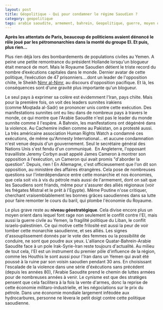 ```yaml
---
layout: post
title: Géopolitique - Qui pour condamner le régime Saoudien ?
category: geopolitique
tags: arabie saoudite, armement, bahrein, Geopolitique, guerre, moyen orient, pétrole, quatar, religion, yemen
---
```

**Après les attentats de Paris, beaucoup de politiciens avaient dénoncé le rôle joué par les pétromonarchies dans la monté du groupe EI. Et puis, plus rien...**

Plus rien déjà lors des bombardements de populations civiles au Yemen. A peine une petite remontrance du président Hollande lorsqu'un blogueur était menacé de mort. Mais le Royaume Saoudien détient le triste record du nombre d’exécutions capitales dans le monde. Dernier avatar de cette politique, l’exécution de 47 prisonniers....dont un leader de l'opposition chiite, le Sheikh <a href="https://en.wikipedia.org/wiki/Nimr_al-Nimr">Nimr al-Nimr</a>, au discours d'opposition pacifique. Et là, les conséquences sont d'une gravité plus importante qu'un blogueur.

Le seul pays à exprimer sa colère est évidemment l'Iran, pays chiite. Mais pour la première fois, on voit des leaders sunnites irakiens (comme Moqtada al-Sadr) se prononcer unis contre cette exécution. Des manifestations sunnites ont eu lieu dans de nombreux pays à travers le monde, ce qui montre que l'Arabie Saoudite n'est pas le leader du monde sunnite comme il l'espère. A Bahrein, les manifestations ont dégénéré dans la violence. Au Cachemire indien comme au Pakistan, on a protesté aussi. La très américaine association Human Rights Watch a condamné ces exécutions, de même qu'Amnesty International... et aucune condamnation n'est venue depuis d'un gouvernement. Seul le secrétaire général des Nations Unis s'est fendu d'un communiqué.  En Angleterre, l'opposant travailliste Jeremy Corbyn avait appelé James Cameron à montrer son opposition à l'exécution, un Cameron qui avait promis "d'aborder la question". Depuis, rien ! En Allemagne, c'est officieusement que l'on dit son opposition, au ministère des affaires étrangères. Cela pose de nombreuses questions sur l'interdépendance entre cette monarchie et nos économies, que cela soit vis à vis du pétrole mais aussi de l'armement, dont on sait que les Saoudiens sont friands, même pour s'assurer des alliés régionaux (voir les frégates Mistral et le prêt à l'Egypte). Même Poutine n'ose critiquer, cherchant vraisemblablement les bonnes grâces saoudiennes dans sa lutte pour faire remonter le cours du baril, qui plombe l'économie du Royaume.

Le plus grave reste au **niveau géostratégique**. Cela divise encore plus un moyen orient dans lequel font rage non seulement le conflit contre l'EI, mais aussi la guerre civile au Yemen, la fragilité politique du Liban, le conflit israelo-palestinien. Ce qui motive cette frilosité est aussi la peur de voir tomber cette monarchie saoudienne, et ses alliés. Les signes d'assouplissement donnés par le vote des femmes ou la possibilité de conduire, ne sont que poudre aux yeux. L'alliance Quatar-Bahrein-Arabie Saoudite face à un pole Irak-Syrie-Iran reste toujours d'actualité. Au milieu de tout cela, l'EI est un instrument du premier pôle d'influence de la région, comme les Houthis le sont aussi pour l'Iran dans un Yemen qui avait été poussé à la ruine par son voisin saoudien pendant 30 ans. En choisissant l'escalade de la violence dans une série d'éxécutions sans précédent (depuis les années 80), l'Arabie Saoudite prend le chemin de luttes armées pour de nombreuses années à venir. Le cynisme est que des stratèges pensent que cela facilitera à la fois la vente d'armes, donc la reprise de cette économie militaro-industrielle, et les négociations sur le prix du pétrole. Dans une économie mondiale largement inféodée aux hydrocarbures, personne ne lèvera le petit doigt contre cette politique saoudienne.
